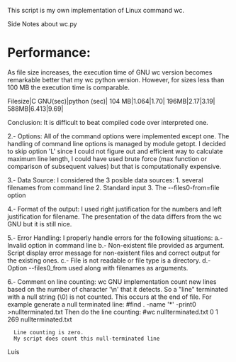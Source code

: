 This script is my own implementation of Linux command wc.

Side Notes about wc.py

# Performance:
As file size increases, the execution time of GNU wc version becomes remarkable better that my wc python version.
However, for sizes less than 100 MB the execution time is comparable.
 
Filesize|C GNU(sec)|python (sec)|
104 MB|1.064|1.70|
196MB|2.17|3.19|
588MB|6.413|9.69|  
 
Conclusion: It is difficult to beat compiled code over interpreted one.
 
2.-  Options: 
All of the command options were implemented except one. 
The handling of command line options is managed by module getopt.
I decided to skip option 'L' since I could not figure out and efficient way to calculate maximum line length,
I could have used brute force (max function or comparison of subsequent values) but that is computationally expensive.
 
3.- Data Source:
    I considered the 3 posible data sources:
    1. several filenames from command line
    2. Standard input
    3. The --files0-from=file option
 
 4.- Format of the output:
       I used right justification for the numbers and left justification for filename.
       The presentation of the data differs from the wc GNU but it is still nice.
 
 5.- Error Handling:
      I properly handle errors for the following situations:
      a.- Invalid option in command line
      b.- Non-existent file provided as argument.
          Script display error message for non-existent files 
          and correct output for the existing ones.
      c.- File is not readable or file type is a directory.
      d.- Option --files0_from used along with filenames as arguments.
 
6.- Comment on line counting:
      wc GNU implementation count new lines based on the number of character '\n' that
      it detects. So a "line" terminated with a null string (\0) is not counted. This occurs at the 
      end of file.
      For example generate a null terminated line:
      #find . -name '*' -print0 >nullterminated.txt
       Then do the line counting:
      #wc nullterminated.txt 
       0   1 269 nullterminated.txt
  
      Line counting is zero. 
      My script does count this null-terminated line 
      

 
Luis
